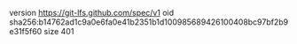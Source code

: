 version https://git-lfs.github.com/spec/v1
oid sha256:b14762ad1c9a0e6fa0e41b2351b1d100985689426100408bc97bf2b9e31f5f60
size 401
